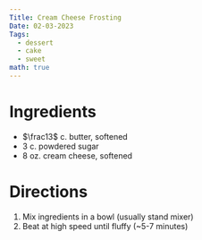 ```yaml
---
Title: Cream Cheese Frosting
Date: 02-03-2023
Tags:
  - dessert
  - cake
  - sweet
math: true
---
```


# Ingredients
- $\frac13$ c. butter, softened
- 3 c. powdered sugar
- 8 oz. cream cheese, softened

# Directions
1. Mix ingredients in a bowl (usually stand mixer)
2. Beat at high speed until fluffy (~5-7 minutes)
